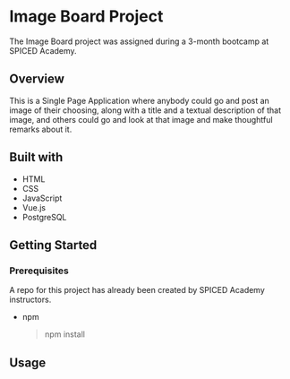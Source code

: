 # Image Board Project

The Image Board project was assigned during a 3-month bootcamp at SPICED Academy.

## Overview

This is a Single Page Application where anybody could go and post an image of their choosing, along with a title and a textual description of that image, and others could go and look at that image and make thoughtful remarks about it.

## Built with

-   HTML
-   CSS
-   JavaScript
-   Vue.js
-   PostgreSQL

## Getting Started

### Prerequisites

A repo for this project has already been created by SPICED Academy instructors.

-   npm
    > npm install

## Usage
